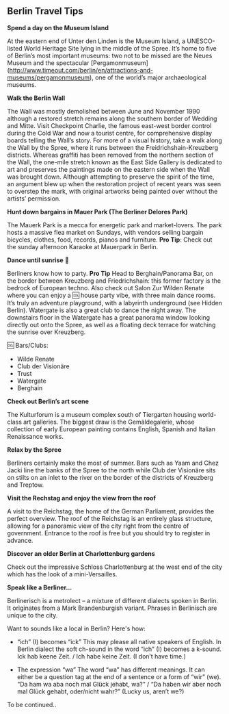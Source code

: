 ## Berlin Travel Tips

**Spend a day on the Museum Island**

At the eastern end of Unter den Linden is the Museum Island, a UNESCO-listed World Heritage Site lying in the middle of the Spree. It’s home to five of Berlin’s most important museums: two not to be missed are the Neues Museum and the spectacular [Pergamonmuseum] (http://www.timeout.com/berlin/en/attractions-and-museums/pergamonmuseum), one of the world’s major archaeological museums. 

**Walk the Berlin Wall**

The Wall was mostly demolished between June and November 1990 although a restored stretch remains along the southern border of Wedding and Mitte. Visit Checkpoint Charlie, the famous east-west border control during the Cold War and now a tourist centre, for comprehensive display boards telling the Wall’s story. For more of a visual history, take a walk along the Wall by the Spree, where it runs between the Freidrichshain-Kreuzberg districts. Whereas graffiti has been removed from the northern section of the Wall, the one-mile stretch known as the East Side Gallery is dedicated to art and preserves the paintings made on the eastern side when the Wall was brought down. Although attempting to preserve the spirit of the time, an argument blew up when the restoration project of recent years was seen to overstep the mark, with original artworks being painted over without the artists’ permission.

**Hunt down bargains in Mauer Park (The Berliner Delores Park)**

The Mauerk Park is a mecca for energetic park and market-lovers. The park hosts a massive flea market on Sundays, with vendors selling bargain bicycles, clothes, food, records, pianos and furniture. **Pro Tip**: Check out the sunday afternoon Karaoke at Mauerpark in Berlin.

**Dance until sunrise** :dancer: 

Berliners know how to party. **Pro Tip** Head to Berghain/Panorama Bar, on the border between Kreuzberg and Friedrichshain: this former factory is the bedrock of European techno. Also check out Salon Zur Wilden Renate where you can enjoy a :cool: house party vibe, with three main dance rooms. It’s truly an adventure playground, with a labyrinth underground (see Hidden Berlin). Watergate is also a great club to dance the night away. The downstairs floor in the Watergate has a great panorama window looking directly out onto the Spree, as well as a floating deck terrace for watching the sunrise over Kreuzberg.

:cool: Bars/Clubs:
* Wilde Renate
* Club der Visionäre
* Trust 
* Watergate
* Berghain

**Check out Berlin’s art scene** 

The Kulturforum is a museum complex south of Tiergarten housing world-class art galleries. The biggest draw is the Gemäldegalerie, whose collection of early European painting contains English, Spanish and Italian Renaissance works. 

**Relax by the Spree**

Berliners certainly make the most of summer. Bars such as Yaam and Chez Jacki line the banks of the Spree to the north while Club der Visionäre sits on stilts on an inlet to the river on the border of the districts of Kreuzberg and Treptow. 

**Visit the Rechstag and enjoy the view from the roof**

A visit to the Reichstag, the home of the German Parliament, provides the perfect overview. The roof of the Reichstag is an entirely glass structure, allowing for a panoramic view of the city right from the centre of government. Entrance to the roof is free but you should try to register in advance. 

**Discover an older Berlin at Charlottenburg gardens**

Check out the impressive Schloss Charlottenburg at the west end of the city which has the look of a mini-Versailles. 

**Speak like a Berliner...**

Berlinerisch is a metrolect – a mixture of different dialects spoken in Berlin. It originates from a Mark Brandenburgish variant. Phrases in Berlinisch are unique to the city. 

Want to sounds like a local in Berlin? Here's how:

* “ich” (I) becomes “ick”
This may please all native speakers of English. In Berlin dialect the soft ch-sound in the word “ich” (I) becomes a k-sound.
Ick hab keene Zeit. / Ich habe keine Zeit. (I don’t have time.)

* The expression “wa”
The word “wa” has different meanings. It can either be a question tag at the end of a sentence or a form of “wir” (we).
“Da ham wa aba noch mal Glück jehabt, wa?” / “Da haben wir aber noch mal Glück gehabt, oder/nicht wahr?” (Lucky us, aren’t we?)

To be continued..


